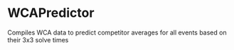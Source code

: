 # WCAPredictor
Compiles WCA data to predict competitor averages for all events based on their 3x3 solve times
